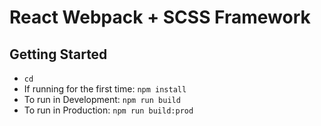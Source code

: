 # React Webpack + SCSS Framework

## Getting Started

- `cd`
- If running for the first time: `npm install`
- To run in Development:	`npm run build`
- To run in Production: 	`npm run build:prod`
